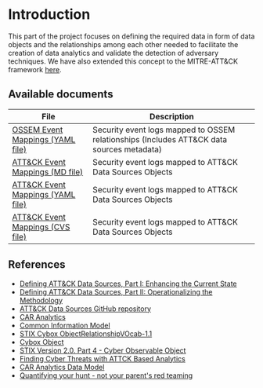 # Introduction

This part of the project focuses on defining the required data in form of data objects and the relationships among each other needed to facilitate the creation of data analytics and validate the detection of adversary techniques. We have also extended this concept to the MITRE-ATT&CK framework [here](use-cases/mitre_attack).

## Available documents
|File|Description|
|---|---|
|[OSSEM Event Mappings (YAML file)](https://github.com/OTRF/OSSEM-DM/blob/main/relationships/_all_ossem_relationships.yml)|Security event logs mapped to OSSEM relationships (Includes ATT&CK data sources metadata)||
|[ATT&CK Event Mappings (MD file)](https://github.com/OTRF/OSSEM/tree/master/docs/dm/mitre_attack/attack_ds_events_mappings.md)|Security event logs mapped to ATT&CK Data Sources Objects||
|[ATT&CK Event Mappings (YAML file)](https://github.com/OTRF/OSSEM-DM/blob/main/use-cases/mitre_attack/attack_relationships.yml)|Security event logs mapped to ATT&CK Data Sources Objects||
|[ATT&CK Event Mappings (CVS file)](https://github.com/OTRF/OSSEM-DM/blob/main/use-cases/mitre_attack/attack_events_mapping.csv)|Security event logs mapped to ATT&CK Data Sources Objects||

## References
* [Defining ATT&CK Data Sources, Part I: Enhancing the Current State](https://medium.com/mitre-attack/defining-attack-data-sources-part-i-4c39e581454f)
* [Defining ATT&CK Data Sources, Part II: Operationalizing the Methodology](https://medium.com/mitre-attack/defining-attack-data-sources-part-ii-1fc98738ba5b)
* [ATT&CK Data Sources GitHub repository](https://github.com/mitre-attack/attack-datasources)
* [CAR Analytics](https://car.mitre.org/wiki/Main_Page)
* [Common Information Model](https://github.com/Cyb3rWard0g/OSSEM/blob/master/common_information_model)
* [STIX Cybox ObjectRelationshipVOcab-1.1](http://stixproject.github.io/data-model/1.2/cyboxVocabs/ObjectRelationshipVocab-1.1/)
* [Cybox Object](http://cyboxproject.github.io/documentation/objects/)
* [STIX Version 2.0. Part 4 - Cyber Observable Object](https://docs.oasis-open.org/cti/stix/v2.0/stix-v2.0-part4-cyber-observable-objects.html)
* [Finding Cyber Threats with ATTCK Based Analytics](https://www.mitre.org/sites/default/files/publications/16-3713-finding-cyber-threats%20with%20att%26ck-based-analytics.pdf)
* [CAR Analytics Data Model](https://car.mitre.org/wiki/Data_Model)
* [Quantifying your hunt - not your parent's red teaming](http://www.irongeek.com/i.php?page=videos/bsidescharm2018/track-1-06-quantify-your-hunt-not-your-parents-red-teaming-devon-kerr)